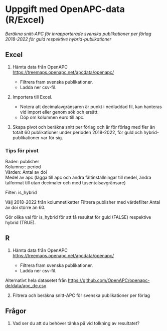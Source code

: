 # Uppgift med OpenAPC-data (R/Excel)
*Beräkna snitt-APC för inrapporterade svenska publikationer per förlag 2018-2022 för guld respektive hybrid-publikationer*

## Excel
1. Hämta data från OpenAPC  
https://treemaps.openapc.net/apcdata/openapc/

    +  Filtrera fram svenska publikationer.
    +  Ladda ner csv-fil.

2. Importera till Excel.
    + Notera att decimalavgränsaren är punkt i nedladdad fil, kan hanteras vid import eller genom sök och ersätt.
    + Döp om kolumnen euro till apc.

3. Skapa pivot och beräkna snitt per förlag och år för förlag med fler än totalt 60 publikationer under perioden 2018-2022, för guld och hybrid-publikationer var för sig.

### Tips för pivot
Rader: publisher  
Kolumner: period  
Värden: Antal av doi   
        Medel av apc (lägga till apc och ändra fältinställningar till medel, ändra talformat till utan decimaler och med tusentalsavgränsare)  

Filter: is_hybrid  

Välj 2018-2022 från kolumnetiketter
Filtrera publisher med värdefilter Antal av doi större än 60. 

Gör olika val för is_hybrid för att få resultat för guld (FALSE) respektive hybrid (TRUE).

## R
1. Hämta data från OpenAPC  
https://treemaps.openapc.net/apcdata/openapc/

    +  Filtrera fram svenska publikationer.
    +  Ladda ner csv-fil.

Alternativt hela datasetet från https://github.com/OpenAPC/openapc-de/data/apc_de.csv

2. Filtrera och beräkna snitt-APC för svenska publikationer per förlag

## Frågor
1. Vad ser du att du behöver tänka på vid tolkning av resultatet?
